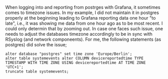 When logging into and reporting from postrges with Grafana, it sometimes comes to timezone issues. In my example, I did not maintain it in postgres properly at the beginning leading to Grafana reporting data one hour "to late", i.e., it was showing me data from one hour ago as to be most recent. I could only determin that by zooming out.
In case one faces such issue, one needs to adjust the databases timezone accordingly to be in sync with RSyslog (and network componeents). 
For me, the following statements (as postgres) did solve the issue;
```
alter database "postgres" set time zone 'Europe/Berlin'; 
alter table systemevents alter COLUMN devicereportedtime TYPE TIMESTAMP WITH TIME ZONE USING devicereportedtime AT TIME ZONE 'UTC+1';
truncate table systemevents;
```

